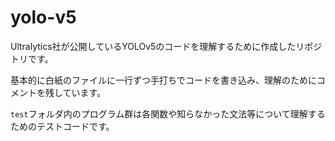 # yolo-v5

Ultralytics社が公開しているYOLOv5のコードを理解するために作成したリポジトリです。

基本的に白紙のファイルに一行ずつ手打ちでコードを書き込み、理解のためにコメントを残しています。

`test`フォルダ内のプログラム群は各関数や知らなかった文法等について理解するためのテストコードです。

